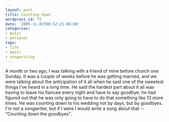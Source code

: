 ```yaml
---
layout: post
title: Counting down
wordpress_id: 75
date: '2005-11-02T08:52:21-08:00'
categories:
- music
- personal
tags:
- life
- music
- songwriting
---
```

A month or two ago, I was talking with a friend of mine before church one Sunday.  It was a couple of weeks before he
was getting married, and we were talking about the anticipation of it all when he said one of the sweetest things I've
heard in a long time.  He said the hardest part about it all was having to leave his fiancee every night and have to say
goodbye; he had figured out that he was only going to have to do that something like 13 more times.  He was counting
down to his wedding not by days, but by goodbyes.  I'm not a songwriter, but if I were I would write a song about that
-- "Counting down the goodbyes".

